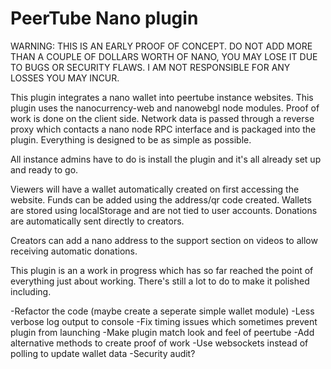 # PeerTube Nano plugin

WARNING: THIS IS AN EARLY PROOF OF CONCEPT. DO NOT ADD MORE THAN A COUPLE OF DOLLARS WORTH OF NANO, YOU MAY LOSE IT DUE TO BUGS OR SECURITY FLAWS. I AM NOT RESPONSIBLE FOR ANY LOSSES YOU MAY INCUR.

This plugin integrates a nano wallet into peertube instance websites. This plugin uses the nanocurrency-web and nanowebgl node modules. Proof of work is done on the client side. Network data is passed through a reverse proxy which contacts a nano node RPC interface and is packaged into the plugin. Everything is designed to be as simple as possible.

All instance admins have to do is install the plugin and it's all already set up and ready to go.

Viewers will have a wallet automatically created on first accessing the website. Funds can be added using the address/qr code created. Wallets are stored using localStorage and are not tied to user accounts. Donations are automatically sent directly to creators. 

Creators can add a nano address to the support section on videos to allow receiving automatic donations.


This plugin is an a work in progress which has so far reached the point of everything just about working. There's still a lot to do to make it polished including.

-Refactor the code (maybe create a seperate simple wallet module)
-Less verbose log output to console
-Fix timing issues which sometimes prevent plugin from launching
-Make plugin match look and feel of peertube
-Add alternative methods to create proof of work
-Use websockets instead of polling to update wallet data
-Security audit?